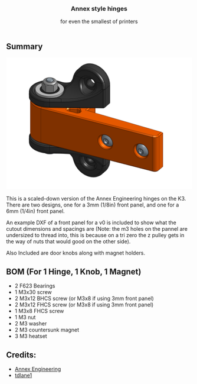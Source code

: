 <br/>
<p align="center">
  <h3 align="center">Annex style hinges </h3>

  <p align="center">
    for even the smallest of printers
    <br/>
    <br/>
  </p>
</p>



## Summary

<p align="left">
  <img src="Images/hinge iso.png" width="600">
</p>

This is a scaled-down version of the Annex Engineering hinges on the K3.
There are two designs, one for a 3mm (1/8in) front panel, and one for a 6mm (1/4in) front panel. 

An example DXF of a front panel for a v0 is included to show what the cutout dimensions and spacings are (Note: the m3 holes on the pannel are undersized to thread into, this is because on a tri zero the z pulley gets in the way of nuts that would good on the other side).

Also Included are door knobs along with magnet holders.

## BOM (For 1 Hinge, 1 Knob, 1 Magnet)

 - 2 F623 Bearings
 - 1 M3x30 screw
 - 2 M3x12 BHCS screw (or M3x8 if using 3mm front panel)
 - 2 M3x12 FHCS screw (or M3x8 if using 3mm front panel)
 - 1 M3x8 FHCS screw
 - 1 M3 nut
 - 2 M3 washer
 - 2 M3 countersunk magnet
 - 3 M3 heatset

## Credits:
* [Annex Engineering](https://github.com/Annex-Engineering)
* [tdlane1](https://github.com/tdlane1/Various-Bits-and-Bobs/tree/main/1515%20Annex%20Hinges)
